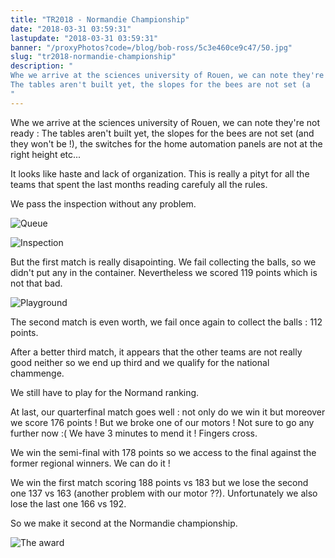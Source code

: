 ```yaml
---
title: "TR2018 - Normandie Championship"
date: "2018-03-31 03:59:31"
lastupdate: "2018-03-31 03:59:31"
banner: "/proxyPhotos?code=/blog/bob-ross/5c3e460ce9c47/50.jpg"
slug: "tr2018-normandie-championship"
description: " 
Whe we arrive at the sciences university of Rouen, we can note they're not ready :
The tables aren't built yet, the slopes for the bees are not set (a
"
---
```

Whe we arrive at the sciences university of Rouen, we can note they're not ready :
The tables aren't built yet, the slopes for the bees are not set (and they won't be !), the switches for the home automation panels are not at the right height etc...

It looks like haste and lack of organization. This is really a pityt for all the teams that spent the last months reading carefuly all the rules.

We pass the inspection without any problem.

![Queue](/proxyPhotos?code=/blog/bob-ross/5c3e4610181c4/50.jpg "Queue")

![Inspection](/proxyPhotos?code=/blog/bob-ross/5c3e4612af1c6/50.jpg "Inspection")

But the first match is really disapointing. We fail collecting the balls, so we didn't put any in the container. Nevertheless we scored 119 points which is not that bad.

![Playground](/proxyPhotos?code=/blog/bob-ross/5c3e461983b0d/50.jpg "Playground")

The second match is even worth, we fail once again to collect the balls : 112 points.

After a better third match, it appears that the other teams are not really good neither so we end up third and we qualify for the national chammenge.

We still have to play for the Normand ranking.

At last, our quarterfinal match goes well : not only do we win it but moreover we score 176 points ! 
But we broke one of our motors ! Not sure to go any further now :(
We have 3 minutes to mend it ! Fingers cross.

We win the semi-final with 178 points so we access to the final against the former regional winners.
We can do it !

We win the first match scoring 188 points vs 183 but we lose the second one 137 vs 163 (another problem with our motor ??).
Unfortunately we also lose the last one 166 vs 192.

So we make it second at the Normandie championship.

![The award](/proxyPhotos?code=/blog/bob-ross/5c3e460ce9c47/50.jpg "The award")
    